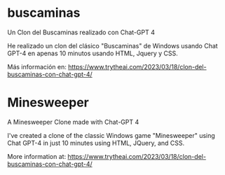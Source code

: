 # buscaminas
Un Clon del Buscaminas realizado con Chat-GPT 4

He realizado un clon del clásico "Buscaminas" de Windows usando Chat GPT-4 en apenas 10 minutos usando HTML, Jquery y CSS.

Más información en: https://www.trytheai.com/2023/03/18/clon-del-buscaminas-con-chat-gpt-4/

# Minesweeper

A Minesweeper Clone made with Chat-GPT 4

I've created a clone of the classic Windows game "Minesweeper" using Chat GPT-4 in just 10 minutes using HTML, JQuery, and CSS.

More information at: https://www.trytheai.com/2023/03/18/clon-del-buscaminas-con-chat-gpt-4/
